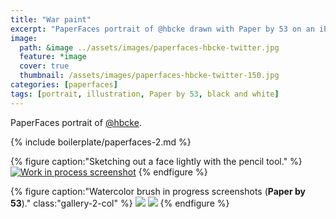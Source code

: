 ```yaml
---
title: "War paint"
excerpt: "PaperFaces portrait of @hbcke drawn with Paper by 53 on an iPad."
image: 
  path: &image ../assets/images/paperfaces-hbcke-twitter.jpg 
  feature: *image
  cover: true
  thumbnail: /assets/images/paperfaces-hbcke-twitter-150.jpg
categories: [paperfaces]
tags: [portrait, illustration, Paper by 53, black and white]
---
```


PaperFaces portrait of [@hbcke](https://twitter.com/hbcke).

{% include boilerplate/paperfaces-2.md %}

{% figure caption:"Sketching out a face lightly with the pencil tool." %}
[![Work in process screenshot](/assets/images/paperfaces-hbcke-process-1-750.jpg)](/assets/images/paperfaces-hbcke-process-1-lg.jpg)
{% endfigure %}

{% figure caption:"Watercolor brush in progress screenshots (**Paper by 53**)." class:"gallery-2-col" %}
[![](/assets/images/paperfaces-hbcke-process-2-600.jpg)](/assets/images/paperfaces-hbcke-process-2-lg.jpg)
[![](/assets/images/paperfaces-hbcke-process-3-600.jpg)](/assets/images/paperfaces-hbcke-process-3-lg.jpg)
{% endfigure %}
